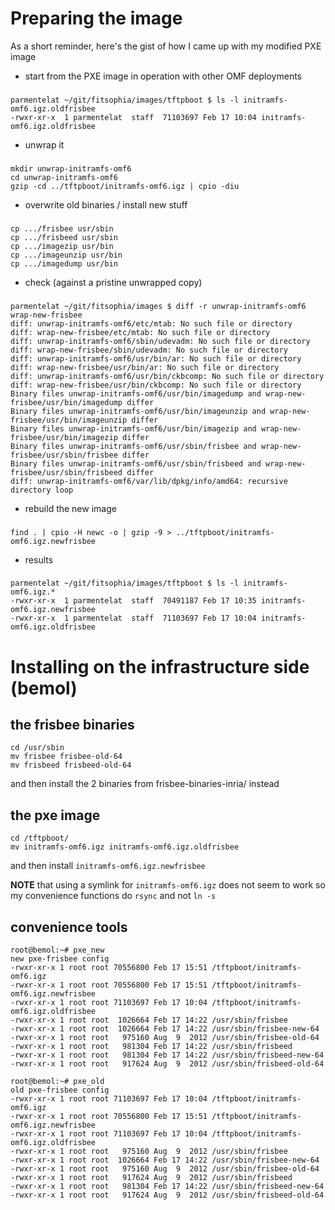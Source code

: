 # Preparing the image

As a short reminder, here's the gist of how I came up with my modified PXE image

* start from the PXE image in operation with other OMF deployments

###
    parmentelat ~/git/fitsophia/images/tftpboot $ ls -l initramfs-omf6.igz.oldfrisbee
    -rwxr-xr-x  1 parmentelat  staff  71103697 Feb 17 10:04 initramfs-omf6.igz.oldfrisbee
* unwrap it

###
    mkdir unwrap-initramfs-omf6
    cd unwrap-initramfs-omf6
    gzip -cd ../tftpboot/initramfs-omf6.igz | cpio -diu
    
* overwrite old binaries / install new stuff 

###
    cp .../frisbee usr/sbin
    cp .../frisbeed usr/sbin
    cp .../imagezip usr/bin
    cp .../imageunzip usr/bin
    cp .../imagedump usr/bin

* check (against a pristine unwrapped copy)

###        
    parmentelat ~/git/fitsophia/images $ diff -r unwrap-initramfs-omf6 wrap-new-frisbee
    diff: unwrap-initramfs-omf6/etc/mtab: No such file or directory
    diff: wrap-new-frisbee/etc/mtab: No such file or directory
    diff: unwrap-initramfs-omf6/sbin/udevadm: No such file or directory
    diff: wrap-new-frisbee/sbin/udevadm: No such file or directory
    diff: unwrap-initramfs-omf6/usr/bin/ar: No such file or directory
    diff: wrap-new-frisbee/usr/bin/ar: No such file or directory
    diff: unwrap-initramfs-omf6/usr/bin/ckbcomp: No such file or directory
    diff: wrap-new-frisbee/usr/bin/ckbcomp: No such file or directory
    Binary files unwrap-initramfs-omf6/usr/bin/imagedump and wrap-new-frisbee/usr/bin/imagedump differ
    Binary files unwrap-initramfs-omf6/usr/bin/imageunzip and wrap-new-frisbee/usr/bin/imageunzip differ
    Binary files unwrap-initramfs-omf6/usr/bin/imagezip and wrap-new-frisbee/usr/bin/imagezip differ
    Binary files unwrap-initramfs-omf6/usr/sbin/frisbee and wrap-new-frisbee/usr/sbin/frisbee differ
    Binary files unwrap-initramfs-omf6/usr/sbin/frisbeed and wrap-new-frisbee/usr/sbin/frisbeed differ
    diff: unwrap-initramfs-omf6/var/lib/dpkg/info/amd64: recursive directory loop
    
* rebuild the new image

###
    find . | cpio -H newc -o | gzip -9 > ../tftpboot/initramfs-omf6.igz.newfrisbee
    
* results
 
###
    parmentelat ~/git/fitsophia/images/tftpboot $ ls -l initramfs-omf6.igz.*
    -rwxr-xr-x  1 parmentelat  staff  70491187 Feb 17 10:35 initramfs-omf6.igz.newfrisbee
    -rwxr-xr-x  1 parmentelat  staff  71103697 Feb 17 10:04 initramfs-omf6.igz.oldfrisbee
    
    
# Installing on the infrastructure side (bemol)

## the frisbee binaries
    cd /usr/sbin
    mv frisbee frisbee-old-64
    mv frisbeed frisbeed-old-64

and then install the 2 binaries from frisbee-binaries-inria/ instead

## the pxe image

    cd /tftpboot/
    mv initramfs-omf6.igz initramfs-omf6.igz.oldfrisbee

and then install `initramfs-omf6.igz.newfrisbee` 

**NOTE** that using a symlink for `initramfs-omf6.igz` does not seem to work so my convenience functions do `rsync` and not 	 `ln -s`

## convenience tools

    root@bemol:~# pxe_new
    new pxe-frisbee config
    -rwxr-xr-x 1 root root 70556800 Feb 17 15:51 /tftpboot/initramfs-omf6.igz
    -rwxr-xr-x 1 root root 70556800 Feb 17 15:51 /tftpboot/initramfs-omf6.igz.newfrisbee
    -rwxr-xr-x 1 root root 71103697 Feb 17 10:04 /tftpboot/initramfs-omf6.igz.oldfrisbee
    -rwxr-xr-x 1 root root  1026664 Feb 17 14:22 /usr/sbin/frisbee
    -rwxr-xr-x 1 root root  1026664 Feb 17 14:22 /usr/sbin/frisbee-new-64
    -rwxr-xr-x 1 root root   975160 Aug  9  2012 /usr/sbin/frisbee-old-64
    -rwxr-xr-x 1 root root   981304 Feb 17 14:22 /usr/sbin/frisbeed
    -rwxr-xr-x 1 root root   981304 Feb 17 14:22 /usr/sbin/frisbeed-new-64
    -rwxr-xr-x 1 root root   917624 Aug  9  2012 /usr/sbin/frisbeed-old-64

    root@bemol:~# pxe_old
    old pxe-frisbee config
    -rwxr-xr-x 1 root root 71103697 Feb 17 10:04 /tftpboot/initramfs-omf6.igz
    -rwxr-xr-x 1 root root 70556800 Feb 17 15:51 /tftpboot/initramfs-omf6.igz.newfrisbee
    -rwxr-xr-x 1 root root 71103697 Feb 17 10:04 /tftpboot/initramfs-omf6.igz.oldfrisbee
    -rwxr-xr-x 1 root root   975160 Aug  9  2012 /usr/sbin/frisbee
    -rwxr-xr-x 1 root root  1026664 Feb 17 14:22 /usr/sbin/frisbee-new-64
    -rwxr-xr-x 1 root root   975160 Aug  9  2012 /usr/sbin/frisbee-old-64
    -rwxr-xr-x 1 root root   917624 Aug  9  2012 /usr/sbin/frisbeed
    -rwxr-xr-x 1 root root   981304 Feb 17 14:22 /usr/sbin/frisbeed-new-64
    -rwxr-xr-x 1 root root   917624 Aug  9  2012 /usr/sbin/frisbeed-old-64